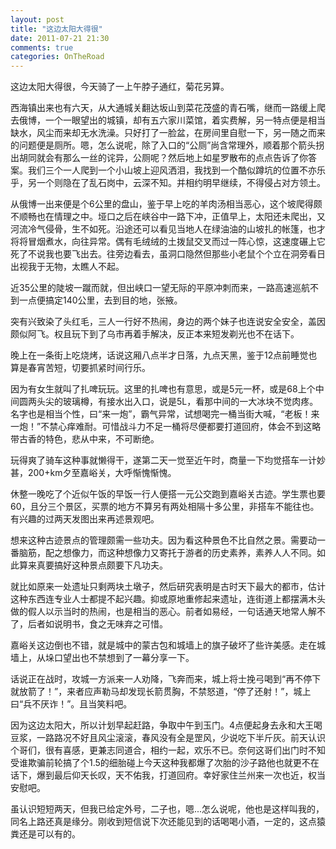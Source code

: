 ```yaml
---
layout: post
title: "这边太阳大得很"
date: 2011-07-21 21:30
comments: true
categories: OnTheRoad
---
```

这边太阳大得很，今天骑了一上午脖子通红，菊花另算。

西海镇出来也有六天，从大通城关翻达坂山到菜花茂盛的青石嘴，继而一路缓上爬去俄博，一个一眼望出的城镇，却有五六家川菜馆，着实费解，另一特点便是相当缺水，风尘而来却无水洗澡。只好打了一脸盆，在房间里自慰一下，另一随之而来的问题便是厕所。嗯，怎么说呢，除了入口的“公厕”尚含常理外，顺着那个箭头拐出胡同就会有那么一丝的诧异，公厕呢？然后地上如星罗散布的点点告诉了你答案。我们三个一人爬到一个小山坡上迎风洒泪，我找到一个酷似蹲坑的位置不亦乐乎，另一个则隐在了乱石岗中，云深不知。并相约明早继续，不得侵占对方领土。

<!--more-->

从俄博一出来便是个6公里的盘山，鉴于早上吃的羊肉汤相当恶心，这个坡爬得颇不顺畅也在情理之中。垭口之后在峡谷中一路下冲，正值早上，太阳还未爬出，又河流冷气侵骨，生不如死。沿途还可以看见当地人在绿油油的山坡扎的帐篷，也才将将冒烟煮水，向往异常。偶有毛绒绒的土拨鼠交叉而过一阵心惊，这速度碾上它死了不说我也要飞出去。往旁边看去，虽洞口隐然但那些小老鼠个个立在洞旁看日出视我于无物，太瞧人不起。

近35公里的陡坡一蹴而就，但出峡口一望无际的平原冲刺而来，一路高速巡航不到一点便搞定140公里，去到目的地，张掖。

突有兴致染了头红毛，三人一行好不热闹，身边的两个妹子也连说安全安全，盖因颇似阿飞。权且玩下到了乌市再着手解决，反正本来短发剃光也不在话下。

晚上在一条街上吃烧烤，话说这厢八点半才日落，九点天黑，鉴于12点前睡觉也算是春宵苦短，切要抓紧时间行乐。

因为有女生就叫了扎啤玩玩。这里的扎啤也有意思，或是5元一杯，或是68上个中间圆两头尖的玻璃樽，有接水出入口，说是5L，看那中间的一大冰块不觉肉疼。名字也是相当个性，曰“来一炮”，霸气异常，试想喝完一桶当街大喊，“老板！来一炮！”不禁心痒难耐。可惜战斗力不足一桶将尽便都要打道回府，体会不到这略带古香的特色，悲从中来，不可断绝。

玩得爽了骑车这种事就懒得干，遂第二天一觉至近午时，商量一下均觉搭车一计妙甚，200+km夕至嘉峪关，大呼惭愧惭愧。

休整一晚吃了个近似午饭的早饭一行人便搭一元公交跑到嘉峪关古迹。学生票也要60，且分三个景区，买票的地方不算另有两处相隔十多公里，非搭车不能往也。有兴趣的过两天发图出来再述景观吧。

想来这种古迹景点的管理颇需一些功夫。因为看这种景色不比自然之景。需要动一番脑筋，配之想像力，而这种想像力又寄托于游者的历史素养，素养人人不同。如此算来真要搞好这种景点颇要下凡功夫。

就比如原来一处遗址只剩两块土墩子，然后研究表明是古时天下最大的都市，估计这种东西连专业人士都提不起兴趣。抑或原地重修起来遗址，连街道上都摆满木头做的假人以示当时的热闹，也是相当的恶心。前者如易经，一句话通天地常人解不了，后者如说明书，食之无味弃之可惜。

嘉峪关这边倒也不错，就是城中的蒙古包和城墙上的旗子破坏了些许美感。走在城墙上，从垛口望出也不禁想到了一幕分享一下。

话说正在战时，攻城一方派来一人劝降，飞奔而来，城上将士挽弓喝到“再不停下就放箭了！”，来者应声勒马却发现长箭贯胸，不禁怒道，“停了还射！”，城上曰“兵不厌诈！”。且当笑料吧。

因为这边太阳大，所以计划早起赶路，争取中午到玉门。4点便起身去永和大王喝豆浆，一路路况不好且风尘滚滚，春风没有全是罡风，少说吃下半斤灰。前天认识个哥们，很有喜感，更兼志同道合，相约一起，欢乐不已。奈何这哥们出门时不知受谁欺骗前轮搞了个1.5的细胎碰上今天这种我都爆了次胎的沙子路他也就更不在话下，爆到最后仰天长叹，天不佑我，打道回府。幸好家住兰州来一次也近，权当安慰吧。

虽认识短短两天，但我已给定外号，二子也，嗯...怎么说呢，他也是这样叫我的，同名上路还真是缘分。刚收到短信说下次还能见到的话喝喝小酒，一定的，这点猿粪还是可以有的。

